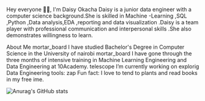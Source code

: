 
Hey everyone 👋🏾, I'm Daisy Okacha
Daisy is a junior data engineer with a computer science background.She is skilled in Machine -Learning ,SQL ,Python ,Data analysis,EDA ,reporting and data visualization .Daisy is a team player with professional communication and interpersonal skills .She also demonstrates willingness  to learn.

About Me
mortar_board  I have studied Bachelor's Degree in Computer Science in the University of nairobi
mortar_board  I have gone through the three months of intensive training in Machine Learning Engineering and Data Engineering at 10Academy.
telescope  I’m currently working on explorig Data Engineering tools:
zap  Fun fact: I love to tend to plants and read books in my free ime.

<!---
bwibokhaabi/bwibokhaabi is a ✨ special ✨ repository because its `README.md` (this file) appears on your GitHub profile.
You can click the Preview link to take a look at your changes.
--->


![Anurag's GitHub stats](https://github-readme-stats.vercel.app/api?username=bwibokhaabi&show_icons=true&theme=radical)

<!---[![Top Langs](https://github-readme-stats.vercel.app/api/top-langs/?username=bwibokhaabi&langs_count=8)](https://github.com/anuraghazra/github-readme-stats)--->
